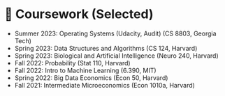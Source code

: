 # 🥇 Coursework (Selected)
- Summer 2023: Operating Systems (Udacity, Audit) (CS 8803, Georgia Tech)
- Spring 2023: Data Structures and Algorithms (CS 124, Harvard)
- Spring 2023: Biological and Artificial Intelligence (Neuro 240, Harvard)
- Fall 2022: Probability (Stat 110, Harvard)
- Fall 2022: Intro to Machine Learning (6.390, MIT)
- Spring 2022: Big Data Economics (Econ 50, Harvard)
- Fall 2021: Intermediate Microeconomics (Econ 1010a, Harvard)